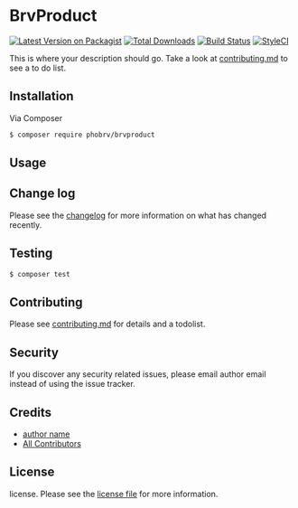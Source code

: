 # BrvProduct

[![Latest Version on Packagist][ico-version]][link-packagist]
[![Total Downloads][ico-downloads]][link-downloads]
[![Build Status][ico-travis]][link-travis]
[![StyleCI][ico-styleci]][link-styleci]

This is where your description should go. Take a look at [contributing.md](contributing.md) to see a to do list.

## Installation

Via Composer

``` bash
$ composer require phobrv/brvproduct
```

## Usage

## Change log

Please see the [changelog](changelog.md) for more information on what has changed recently.

## Testing

``` bash
$ composer test
```

## Contributing

Please see [contributing.md](contributing.md) for details and a todolist.

## Security

If you discover any security related issues, please email author email instead of using the issue tracker.

## Credits

- [author name][link-author]
- [All Contributors][link-contributors]

## License

license. Please see the [license file](license.md) for more information.

[ico-version]: https://img.shields.io/packagist/v/phobrv/brvproduct.svg?style=flat-square
[ico-downloads]: https://img.shields.io/packagist/dt/phobrv/brvproduct.svg?style=flat-square
[ico-travis]: https://img.shields.io/travis/phobrv/brvproduct/master.svg?style=flat-square
[ico-styleci]: https://styleci.io/repos/12345678/shield

[link-packagist]: https://packagist.org/packages/phobrv/brvproduct
[link-downloads]: https://packagist.org/packages/phobrv/brvproduct
[link-travis]: https://travis-ci.org/phobrv/brvproduct
[link-styleci]: https://styleci.io/repos/12345678
[link-author]: https://github.com/phobrv
[link-contributors]: ../../contributors
